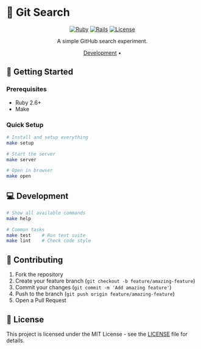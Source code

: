# 📅 Git Search

<div align="center">

[![Ruby](https://img.shields.io/badge/Ruby-2.7%2B-red.svg)](https://www.ruby-lang.org/)
[![Rails](https://img.shields.io/badge/Rails-5.2.0-red.svg)](https://rubyonrails.org/)
[![License](https://img.shields.io/badge/license-MIT-green.svg)](LICENSE)

A simple GitHub search experiment.

[Development](#development) •
</div>



## 🚀 Getting Started

### Prerequisites

- Ruby 2.6+
- Make

### Quick Setup

```bash
# Install and setup everything
make setup

# Start the server
make server

# Open in browser
make open
```

## 💻 Development

```bash
# Show all available commands
make help

# Common tasks
make test    # Run test suite
make lint    # Check code style
```

## 🤝 Contributing

1. Fork the repository
2. Create your feature branch (`git checkout -b feature/amazing-feature`)
3. Commit your changes (`git commit -m 'Add amazing feature'`)
4. Push to the branch (`git push origin feature/amazing-feature`)
5. Open a Pull Request

## 📝 License

This project is licensed under the MIT License - see the [LICENSE](LICENSE) file for details.